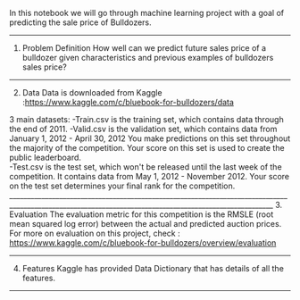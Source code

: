 In this notebook we will go through machine learning project with a goal of predicting the sale price of Bulldozers.

________________________________________________________________________________________________________________________________________________________________________________
1. Problem Definition How well can we predict future sales price of a bulldozer given characteristics and previous examples of bulldozers sales price?  
________________________________________________________________________________________________________________________________________________________________________________
2. Data Data is downloaded from Kaggle :https://www.kaggle.com/c/bluebook-for-bulldozers/data  

  3 main datasets: 
        -Train.csv is the training set, which contains data through the end of 2011.
        -Valid.csv is the validation set, which contains data from January 1, 2012 - April 30, 2012 You make predictions on this set throughout the majority of the competition.            Your score on this set is used to create the public leaderboard.  
        -Test.csv is the test set, which won't be released until the last week of the competition. It contains data from May 1, 2012 - November 2012. Your score on the test set            determines your final rank for the competition.  
       ________________________________________________________________________________________________________________________________________________________
3. Evaluation The evaluation metric for this competition is the RMSLE (root mean squared log error) between the actual and predicted auction prices.  For more on evaluation on this project, check : https://www.kaggle.com/c/bluebook-for-bulldozers/overview/evaluation 
________________________________________________________________________________________________________________________________________________________________________________

4. Features Kaggle has provided Data Dictionary that has details of all the features.
________________________________________________________________________________________________________________________________________________________________________________
